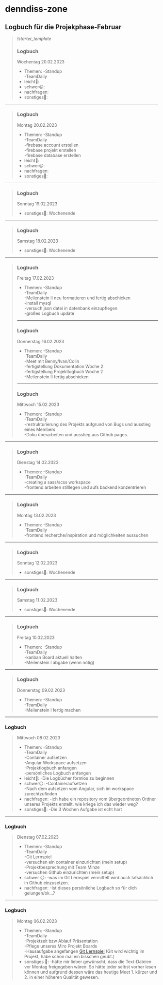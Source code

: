 # denndiss-zone
## Logbuch für die Projekphase-Februar
> *!starter_template*
> ### Logbuch 
> Wochentag 20.02.2023
> - Themen:       -Standup  
>                 -TeamDaily  
> - leicht🙂:
> - schwer☹️:
> - nachfragen:
> - sonstiges🤷:
---

> ### Logbuch 
> Montag 20.02.2023
> - Themen:       -Standup  
>                 -TeamDaily  
>                 -firebase account erstellen  
>                 -firebase projekt erstellen  
>                 -firebase database erstellen  
> - leicht🙂:
> - schwer☹️:
> - nachfragen:
> - sonstiges🤷:
---
> ### Logbuch 
> Sonntag 19.02.2023
> - sonstiges🤷: Wochenende  
---  
> ### Logbuch 
> Samstag 18.02.2023
> - sonstiges🤷: Wochenende  
--- 
> ### Logbuch 
> Freitag 17.02.2023
> - Themen:       -Standup  
>                 -TeamDaily  
>                 -Meilenstein II neu formatieren und fertig abschicken  
>                 -install mysql  
>                 -versuch json datei in datenbank einzupflegen  
>                 -großes Logbuch update  
>---
> ### Logbuch 
> Donnerstag 16.02.2023
> - Themen:       -Standup  
>                 -TeamDaily  
>                 -Meet mit Benny/Ivan/Colin  
>                 -fertigstellung Dokumentation Woche 2  
>                 -fertigstellung Projektlogbuch Woche 2  
>                 -Meilenstein II fertig abschicken  
>---
> ### Logbuch 
> Mittwoch 15.02.2023
> - Themen:       -Standup  
>                 -TeamDaily  
>                 -restrukturierung des Projekts aufgrund von Bugs und ausstieg eines Members  
>                 -Doku überarbeiten und ausstieg aus Github pages.  
---
> ### Logbuch 
> Dienstag 14.02.2023
> - Themen:       -Standup  
>                 -TeamDaily  
>                 -creating a sass/scss workspace  
>                 -frontend arbeiten stilllegen und aufs backend konzentrieren  
--- 
> ### Logbuch 
> Montag 13.02.2023
> - Themen:       -Standup  
>                 -TeamDaily  
>                 -frontend recherche/inspiration und möglichkeiten aussuchen  
--- 
> ### Logbuch 
> Sonntag 12.02.2023
> - sonstiges🤷: Wochenende  
---  
> ### Logbuch 
> Samstag 11.02.2023
> - sonstiges🤷: Wochenende  
--- 
> ### Logbuch 
> Freitag 10.02.2023
> - Themen:       -Standup  
>                 -TeamDaily  
>                 -kanban Board aktuell halten  
>                 -Meilenstein I abgabe (wenn nötig)  
--- 
> ### Logbuch 
> Donnerstag 09.02.2023
> - Themen:       -Standup  
>                 -TeamDaily  
>                 -Meilenstein I fertig machen  
--- 
### Logbuch
> Mittwoch 08.02.2023
> - Themen:       -Standup  
>                 -TeamDaily  
>                 -Container aufsetzen  
>                 -Angular Workspace aufsetzen  
>                 -Projektlogbuch anfangen  
>                 -persönliches Logbuch anfangen  
> - leicht🙂:     -Die Logbücher formlos zu beginnen  
> - schwer☹️:     -Containeraufsetzen  
>                 -Nach dem aufsetzen vom Angular, sich im workspace zurechtzufinden  
> - nachfragen:   -ich habe ein repository vom übergeordneten Ordner unseres Projekts erstellt. wie kriege ich das wieder weg?  
> - sonstiges🤷:  -Die 3 Wochen Aufgabe ist echt hart  
---
### Logbuch
> Dienstag 07.02.2023
> - Themen:       -Standup  
>                 -TeamDaily  
>                 -Git Lernspiel  
>                 -versuchen ein container einzurichten (mein setup)  
>                 -Projektbesprechung mit Team Minze  
>                 -versuchen Github einzurichten (mein setup)  
> - schwer ☹️:    -was im Git Lernspiel vermittelt wird auch tatsächlich in Github einzusetzen.  
> - nachfragen:   -Ist dieses persönliche Logbuch so für dich gelungen/ok…?  
---
### Logbuch 
> Montag 06.02.2023
> - Themen:       -Standup  
>                 -TeamDaily  
>                 -Projektzeit bzw Ablauf Präsentation  
>                 -Pflege unseres Miro Projekt Boards  
>                 -Hausaufgabe angefangen [Git Lernspiel](https://learngitbranching.js.org/?locale=de_DE) (Git wird wichtig im Projekt, habe schon mal ein bisschen geübt.)  
> - sonstiges 🤷: -hätte mir lieber gewünscht, dass die Text-Dateien vor Montag freigegeben wären. So hätte jeder selbst vorher lesen können und aufgrund dessen wäre das heutige Meet 1. kürzer und 2. in einer höheren Qualität gewesen.  
